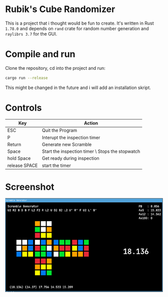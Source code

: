 # Rubik's Cube Randomizer
This is a project that i thought would be fun to create.
It's written in Rust `1.78.0` and depends on `rand` crate for random number generation
and `raylibrs 3.7` for the GUI.

# Compile and run
Clone the repository, cd into the project and run:
```bash
cargo run --release
```
This might be changed in the future and i will add an installation skript.
# Controls
| Key           |                       Action                     |
|---------------|--------------------------------------------------|
| ESC           | Quit the Program                                 |
| P             | Interupt the inspection timer                    |
| Return        | Generate new Scramble                            |
| Space         | Start the inspection timer \ Stops the stopwatch |
| hold Space    | Get ready during inspection                      |
| release SPACE | start the timer                                  |

# Screenshot
![Screenshot](img/screenshot.png)
